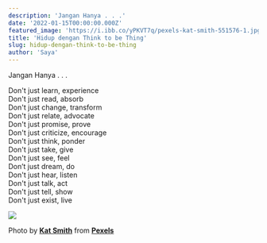 ```yaml
---
description: 'Jangan Hanya . . .'
date: '2022-01-15T00:00:00.000Z'
featured_image: 'https://i.ibb.co/yPKVT7q/pexels-kat-smith-551576-1.jpg'
title: 'Hidup dengan Think to be Thing'
slug: hidup-dengan-think-to-be-thing
author: 'Saya'
---
```


Jangan Hanya . . .

Don't just learn, experience  
Don't just read, absorb  
Don't just change, transform  
Don't just relate, advocate  
Don't just promise, prove  
Don't just criticize, encourage  
Don't just think, ponder  
Don't just take, give  
Don't just see, feel  
Don’t just dream, do  
Don't just hear, listen  
Don't just talk, act  
Don't just tell, show  
Don't just exist, live

![](https://i.ibb.co/yPKVT7q/pexels-kat-smith-551576-1.jpg)

Photo by [**Kat Smith**](https://www.pexels.com/@katlovessteve?utm_content=attributionCopyText&utm_medium=referral&utm_source=pexels) from [**Pexels**](https://www.pexels.com/photo/boy-standing-near-fence-pointing-on-the-sky-551576/?utm_content=attributionCopyText&utm_medium=referral&utm_source=pexels)
